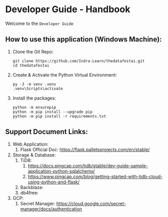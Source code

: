 # Developer Guide - Handbook

Welcome to the `Developer Guide`

## How to use this application (Windows Machine):

1. Clone the Git Repo:
    ```shell
    git clone https://github.com/Indra-Learn/thedatafestai.git
    cd thedatafestai
    ```
2. Create & Activate the Python Virtual Environment:
    ```shell
    py -3 -m venv .venv
    .venv\Scripts\activate
    ```
3. Install the packages:
    ```shell
    python -m ensurepip
    python -m pip install --upgrade pip
    python -m pip install -r requirements.txt
    ```


## Support Document Links:

1. Web Application:
    1. Flask Official Doc: https://flask.palletsprojects.com/en/stable/
2. Storage & Database:
    1. TiDB:
        1. https://docs.pingcap.com/tidb/stable/dev-guide-sample-application-python-sqlalchemy/
        2. https://www.pingcap.com/blog/getting-started-with-tidb-cloud-using-python-and-flask/
    2. Backblaze:
    3. db4free:
3. GCP:
    1. Secret Manager: https://cloud.google.com/secret-manager/docs/authentication